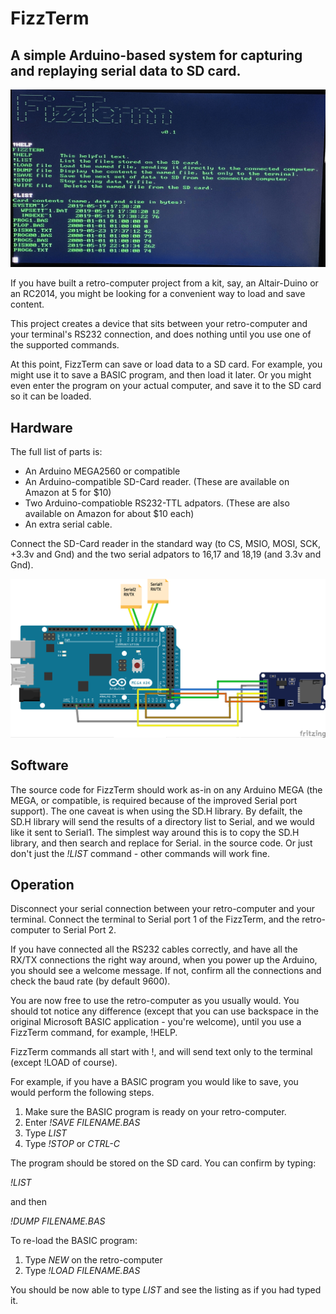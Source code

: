 # FizzTerm

## A simple Arduino-based system for capturing and replaying serial data to SD card.

![](fizzterm_snap.jpg)

If you have built a retro-computer project from a kit, say, an Altair-Duino or an RC2014, you might be looking for a convenient way to load and save content.

This project creates a device that sits between your retro-computer and your terminal's RS232 connection, and does nothing until you use one of the supported commands.

At this point, FizzTerm can save or load data to a SD card. For example, you might use it to save a BASIC program, and then load it later. Or you might even enter the program on your actual computer, and save it to the SD card so it can be loaded.

## Hardware

The full list of parts is:

* An Arduino MEGA2560 or compatible
* An Arduino-compatible SD-Card reader. (These are available on Amazon at 5 for $10)
* Two Arduino-compatioble RS232-TTL adpators. (These are also available on Amazon for about $10 each)
* An extra serial cable.

Connect the SD-Card reader in the standard way (to CS, MSIO, MOSI, SCK, +3.3v and Gnd) and the two serial adpators to 16,17 and 18,19 (and 3.3v and Gnd).

![](FizzTerm_bb.png)

## Software

The source code for FizzTerm should work as-in on any Arduino MEGA (the MEGA, or compatible, is required because of the improved Serial port support).
The one caveat is when using the SD.H library. By defailt, the SD.H library will send the results of a directory list to Serial, and we would like it sent to Serial1.
The simplest way around this is to copy the SD.H library, and then search and replace for Serial. in the source code. Or just don't just the *!LIST* command - other commands will work fine.


## Operation

Disconnect your serial connection between your retro-computer and your terminal. Connect the terminal to Serial port 1 of the FizzTerm, and the retro-computer to Serial Port 2.

If you have connected all the RS232 cables correctly, and have all the RX/TX connections the right way around, when you power up the Arduino, you should see a welcome message. If not, confirm all the connections and check the baud rate (by default 9600).

You are now free to use the retro-computer as you usually would. You should tot notice any difference (except that you can use backspace in the original Microsoft BASIC application - you're welcome), until you use a FizzTerm command, for example, !HELP.

FizzTerm commands all start with !, and will send text only to the terminal (except !LOAD of course).

For example, if you have a BASIC program you would like to save, you would perform the following steps.

1. Make sure the BASIC program is ready on your retro-computer.
2. Enter *!SAVE FILENAME.BAS*
3. Type *LIST*
4. Type *!STOP* or *CTRL-C*

The program should be stored on the SD card. You can confirm by typing:

*!LIST*

and then

*!DUMP FILENAME.BAS*

To re-load the BASIC program:

1. Type *NEW* on the retro-computer
2. Type *!LOAD FILENAME.BAS*

You should be now able to type *LIST* and see the listing as if you had typed it.


